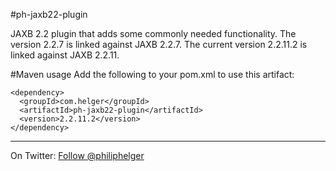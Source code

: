 #ph-jaxb22-plugin

JAXB 2.2 plugin that adds some commonly needed functionality.
The version 2.2.7 is linked against JAXB 2.2.7.
The current version 2.2.11.2 is linked against JAXB 2.2.11.

#Maven usage
Add the following to your pom.xml to use this artifact:
```
<dependency>
  <groupId>com.helger</groupId>
  <artifactId>ph-jaxb22-plugin</artifactId>
  <version>2.2.11.2</version>
</dependency>
```

---

On Twitter: <a href="https://twitter.com/philiphelger">Follow @philiphelger</a>
